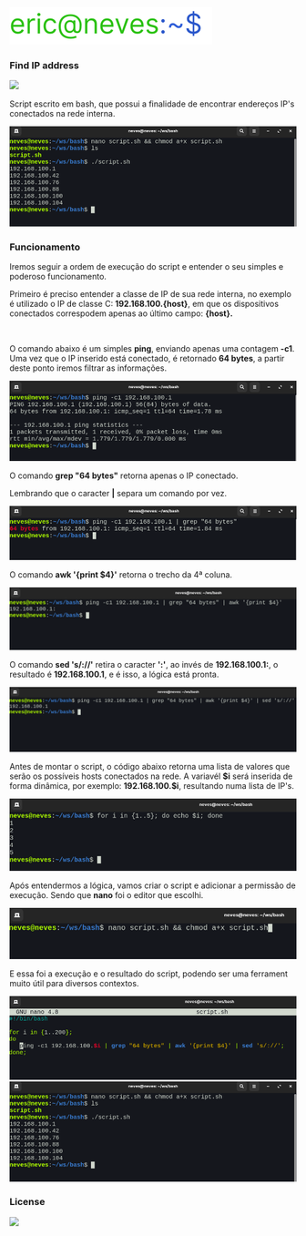 ![Logo](.github/logo.svg)

### Find IP address

<div>
    <img src="https://img.shields.io/github/license/ericneves/FINDIPADDRESS?color=green&style=flat-square&logo=appveyor">
</div>

<p>Script escrito em bash, que possui a finalidade de encontrar endereços IP's conectados na rede interna.</p>

![Logo](.github/result.png)

### Funcionamento

<p>Iremos seguir a ordem de execução do script e entender o seu simples e poderoso funcionamento.</p>

<p>Primeiro é preciso entender a classe de IP de sua rede interna, no exemplo é utilizado o IP de classe C: <b>192.168.100.{host}</b>, em que os dispositivos conectados correspodem apenas ao último campo: <b>{host}.</b></p>
<br>
<p>O comando abaixo é um simples <b>ping</b>, enviando apenas uma contagem <b>-c1</b>. Uma vez que o IP inserido está conectado, é retornado <b>64 bytes</b>, a partir deste ponto iremos filtrar as informações.</p>

![Logo](.github/ping.png)

<p>O comando <b>grep "64 bytes"</b> retorna apenas o IP conectado.</p>
<p>Lembrando que o caracter <b>|</b> separa um comando por vez.</p>

![Logo](.github/grep.png)

<p>O comando <b>awk '{print $4}'</b> retorna o trecho da 4ª coluna.</p>

![Logo](.github/awk.png)

<p>O comando <b>sed 's/://'</b> retira o caracter <b>':'</b>, ao invés de <b>192.168.100.1:</b>, o resultado é <b>192.168.100.1</b>, e é isso, a lógica está pronta.</p>

![Logo](.github/sed.png)

<p>Antes de montar o script, o código abaixo retorna uma lista de valores que serão os possíveis hosts conectados na rede. A variavél <b>$i</b> será inserida de forma dinâmica, por exemplo: <b>192.168.100.$i</b>, resultando numa lista de IP's.</p>

![Logo](.github/for.png)

<p>Após entendermos a lógica, vamos criar o script e adicionar a permissão de execução. Sendo que <b>nano</b> foi o editor que escolhi.</p>

![Logo](.github/chmod.png)

<p>E essa foi a execução e o resultado do script, podendo ser uma ferrament muito útil para diversos contextos.</p>

![Logo](.github/script.png)
![Logo](.github/result.png)

### License

<img src="https://img.shields.io/github/license/ericneves/FINDIPADDRESS?color=green&style=flat-square&logo=appveyor">
